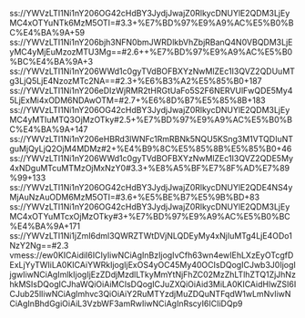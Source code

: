
ss://YWVzLTI1Ni1nY206OG42cHdBY3JydjJwajZ0RlkycDNUYlE2QDM3LjEyMC4xOTYuNTk6MzM5OTI=#3.3+%E7%BD%97%E9%A9%AC%E5%B0%BC%E4%BA%9A+59
ss://YWVzLTI1Ni1nY206bjh3NFN0bmJWRDlkbVhZbjRBanQ4N0VBQDM3LjEyMC4yMjEuMzozMTU3Mg==#2.6++%E7%BD%97%E9%A9%AC%E5%B0%BC%E4%BA%9A+3
ss://YWVzLTI1Ni1nY206WWd1c0gyTVdBOFBXYzNwMlZEc1I3QVZ2QDUuMTg3LjQ5LjE4NzozMTc2NA==#2.3+%E6%B3%A2%E5%85%B0+187
ss://YWVzLTI1Ni1nY206eDIzWjRMR2tHRGtUaFo5S2F6NERVUlFwQDE5My45LjExMi4xODM6NDAwOTM=#2.7+%E6%8D%B7%E5%85%8B+183
ss://YWVzLTI1Ni1nY206OG42cHdBY3JydjJwajZ0RlkycDNUYlE2QDM3LjEyMC4yMTIuMTQ3OjMzOTky#2.5+%E7%BD%97%E9%A9%AC%E5%B0%BC%E4%BA%9A+147
ss://YWVzLTI1Ni1nY206eHBRd3lWNFc1RmRBNk5NQU5KSng3M1VTQDIuNTguMjQyLjQ2OjM4MDMz#2+%E4%B9%8C%E5%85%8B%E5%85%B0+46
ss://YWVzLTI1Ni1nY206WWd1c0gyTVdBOFBXYzNwMlZEc1I3QVZ2QDE5My4xNDguMTcuMTMzOjMxNzY0#3.3+%E8%A5%BF%E7%8F%AD%E7%89%99+133
ss://YWVzLTI1Ni1nY206OG42cHdBY3JydjJwajZ0RlkycDNUYlE2QDE4NS4yMjAuNzAuODM6MzM5OTI=#3.6+%E5%BE%B7%E5%9B%BD+83
ss://YWVzLTI1Ni1nY206OG42cHdBY3JydjJwajZ0RlkycDNUYlE2QDM3LjEyMC4xOTYuMTcxOjMzOTky#3+%E7%BD%97%E9%A9%AC%E5%B0%BC%E4%BA%9A+171
ss://YWVzLTI1Ni1jZmI6dml3QWRZTWtDVjNLQDEyMy4xNjIuMTg4LjE4ODo1NzY2Ng==#2.3
vmess://ew0KICAidiI6ICIyIiwNCiAgInBzIjogIvCfh63wn4ewIEhLXzEyOTcgfDExLjYyTWIiLA0KICAiYWRkIjogIjExOS4yOC45My40OCIsDQogICJwb3J0IjogIjgwIiwNCiAgImlkIjogIjEzZDdjMzdlLTkyMmYtNjFhZC02MzZhLTlhZTQ1ZjJhNzhkMSIsDQogICJhaWQiOiAiMCIsDQogICJuZXQiOiAid3MiLA0KICAidHlwZSI6ICJub25lIiwNCiAgImhvc3QiOiAiY2RuMTYzdjMuZDQuNTFqdW1wLmNvIiwNCiAgInBhdGgiOiAiL3VzbWF3amRwIiwNCiAgInRscyI6ICIiDQp9
